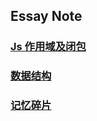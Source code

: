 ## Essay Note
### [Js 作用域及闭包](https://github.com/DlLucky/Note/blob/master/Essay%20Note/Js%E4%BD%9C%E7%94%A8%E5%9F%9F%E5%8F%8A%E9%97%AD%E5%8C%85.md)
### [数据结构](https://github.com/DlLucky/Note/tree/master/Essay%20Note/%E6%95%B0%E6%8D%AE%E7%BB%93%E6%9E%84)
### [记忆碎片](https://github.com/DlLucky/Note/blob/master/Essay%20Note/%E8%AE%B0%E5%BF%86%E7%A2%8E%E7%89%87.md)